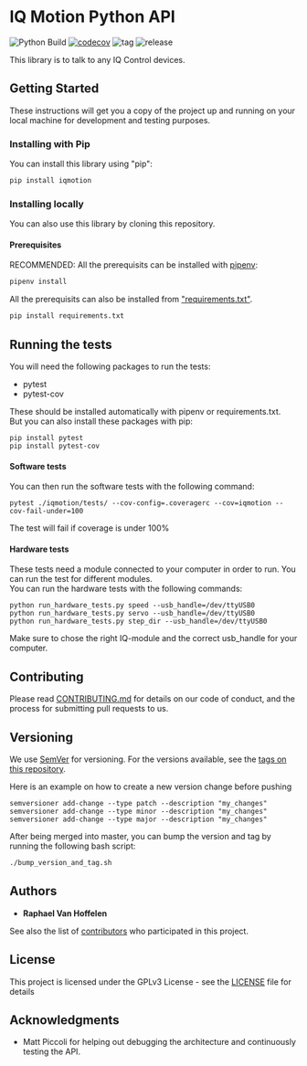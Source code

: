 # IQ Motion Python API
![Python Build](https://github.com/iq-motion-control/iq-module-communication-python/workflows/Python%20Build/badge.svg)
[![codecov](https://codecov.io/gh/iq-motion-control/iq-module-communication-python/branch/master/graph/badge.svg)](https://codecov.io/gh/iq-motion-control/iq-module-communication-python)
![tag](https://img.shields.io/github/v/tag/iq-motion-control/iq-module-communication-python)
![release](https://img.shields.io/github/release/iq-motion-control/iq-module-communication-python/all.svg)

This library is to talk to any IQ Control devices.

## Getting Started

These instructions will get you a copy of the project up and running on your local machine for development and testing purposes.

### Installing with Pip

You can install this library using "pip":

```bash
pip install iqmotion
```

### Installing locally

You can also use this library by cloning this repository.

#### Prerequisites

RECOMMENDED: All the prerequisits can be installed with [pipenv](https://github.com/pypa/pipenv):

```bash
pipenv install
```

All the prerequisits can also be installed from ["requirements.txt"](requirements.txt).

```bash
pip install requirements.txt
```

## Running the tests

You will need the following packages to run the tests:

- pytest
- pytest-cov

These should be installed automatically with pipenv or requirements.txt.  
But you can also install these packages with pip:

```shell
pip install pytest
pip install pytest-cov
```

#### Software tests

You can then run the software tests with the following command:

```shell
pytest ./iqmotion/tests/ --cov-config=.coveragerc --cov=iqmotion --cov-fail-under=100
```

The test will fail if coverage is under 100%

#### Hardware tests

These tests need a module connected to your computer in order to run. You can run the test for different modules.  
You can run the hardware tests with the following commands:

```shell
python run_hardware_tests.py speed --usb_handle=/dev/ttyUSB0
python run_hardware_tests.py servo --usb_handle=/dev/ttyUSB0
python run_hardware_tests.py step_dir --usb_handle=/dev/ttyUSB0
```

Make sure to chose the right IQ-module and the correct usb_handle for your computer.

## Contributing

Please read [CONTRIBUTING.md](https://github.com/iq-motion-control/iq-module-communication-python/blob/master/CONTRIBUTING.md) for details on our code of conduct, and the process for submitting pull requests to us.

## Versioning

We use [SemVer](http://semver.org/) for versioning. For the versions available, see the [tags on this repository](https://github.com/iq-motion-control/iq-module-communication-python/tags).

Here is an example on how to create a new version change before pushing

```shell
semversioner add-change --type patch --description "my_changes"
semversioner add-change --type minor --description "my_changes"
semversioner add-change --type major --description "my_changes"
```

After being merged into master, you can bump the version and tag by running the following bash script:

```bash
./bump_version_and_tag.sh
```

## Authors

- **Raphael Van Hoffelen**

See also the list of [contributors](https://github.com/iq-motion-control/iq-module-communication-python/blob/master/contributors.md) who participated in this project.

## License

This project is licensed under the GPLv3 License - see the [LICENSE](https://github.com/iq-motion-control/iq-module-communication-python/blob/master/LICENSE) file for details

## Acknowledgments

- Matt Piccoli for helping out debugging the architecture and continuously testing the API.
